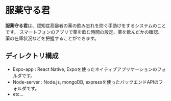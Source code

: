 # 服薬守る君

 **服薬守る君**は、認知症高齢者の薬の飲み忘れを防ぐ手助けをするシステムのことです。
 スマートフォンのアプリで薬を飲む時間の設定、薬を飲んだかの確認、薬の在庫状況などを把握することができます。


## ディレクトリ構成

 - Expo-app : React Native, Expoを使ったネイティブアプリケーションのフォルダです。
 - Node-server : Node.js, mongoDB, expressを使ったバックエンドAPIのフォルダです。
 - etc...



